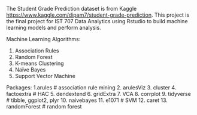 The Student Grade Prediction dataset is from Kaggle https://www.kaggle.com/dipam7/student-grade-prediction. 
This project is the final project for IST 707 Data Analytics using Rstudio to build machine learning models and perform analysis.

Machine Learning Algorithms:
1. Association Rules
2. Random Forest
3. K-means Clustering
4. Naïve Bayes
5. Support Vector Machine

Packages:
1.arules # association rule mining
2. arulesViz
3. cluster
4. factoextra # HAC
5. dendextend 
6. gridExtra
7. VCA
8. corrplot
9. tidyverse # tibble, ggplot2, plyr
10. naivebayes
11. e1071  # SVM
12. caret
13. randomForest # random forest
